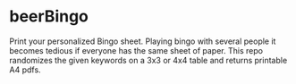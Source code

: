 # beerBingo
Print your personalized Bingo sheet. Playing bingo with several people it becomes tedious if everyone has the same sheet of paper. This repo randomizes the given keywords on a 3x3 or 4x4 table and returns printable A4 pdfs.
